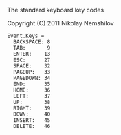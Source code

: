The standard keyboard key codes

Copyright (C) 2011 Nikolay Nemshilov

```coffee-aside
Event.Keys =
  BACKSPACE: 8
  TAB:       9
  ENTER:    13
  ESC:      27
  SPACE:    32
  PAGEUP:   33
  PAGEDOWN: 34
  END:      35
  HOME:     36
  LEFT:     37
  UP:       38
  RIGHT:    39
  DOWN:     40
  INSERT:   45
  DELETE:   46
```
